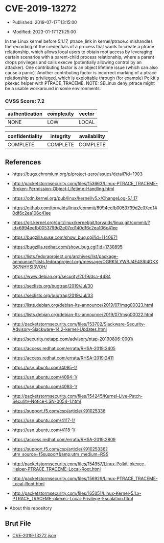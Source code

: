 # CVE-2019-13272

- Published: 2019-07-17T13:15:00

- Modified: 2023-01-17T21:25:00

In the Linux kernel before 5.1.17, ptrace_link in kernel/ptrace.c mishandles the recording of the credentials of a process that wants to create a ptrace relationship, which allows local users to obtain root access by leveraging certain scenarios with a parent-child process relationship, where a parent drops privileges and calls execve (potentially allowing control by an attacker). One contributing factor is an object lifetime issue (which can also cause a panic). Another contributing factor is incorrect marking of a ptrace relationship as privileged, which is exploitable through (for example) Polkit's pkexec helper with PTRACE_TRACEME. NOTE: SELinux deny_ptrace might be a usable workaround in some environments.

### CVSS Score: **7.2**

| authentication | complexity | vector |
| --- | --- | --- |
| NONE | LOW | LOCAL |

| confidentiality | integrity | availability |
| --- | --- | --- |
| COMPLETE | COMPLETE | COMPLETE |

## References

* https://bugs.chromium.org/p/project-zero/issues/detail?id=1903

* http://packetstormsecurity.com/files/153663/Linux-PTRACE_TRACEME-Broken-Permission-Object-Lifetime-Handling.html

* https://cdn.kernel.org/pub/linux/kernel/v5.x/ChangeLog-5.1.17

* https://github.com/torvalds/linux/commit/6994eefb0053799d2e07cd140df6c2ea106c41ee

* https://git.kernel.org/cgit/linux/kernel/git/torvalds/linux.git/commit/?id=6994eefb0053799d2e07cd140df6c2ea106c41ee

* https://bugzilla.suse.com/show_bug.cgi?id=1140671

* https://bugzilla.redhat.com/show_bug.cgi?id=1730895

* https://lists.fedoraproject.org/archives/list/package-announce@lists.fedoraproject.org/message/OGRK5LYWBJ4E4SRI4DKX367NHYSI3VOH/

* https://www.debian.org/security/2019/dsa-4484

* https://seclists.org/bugtraq/2019/Jul/30

* https://seclists.org/bugtraq/2019/Jul/33

* https://lists.debian.org/debian-lts-announce/2019/07/msg00023.html

* https://lists.debian.org/debian-lts-announce/2019/07/msg00022.html

* http://packetstormsecurity.com/files/153702/Slackware-Security-Advisory-Slackware-14.2-kernel-Updates.html

* https://security.netapp.com/advisory/ntap-20190806-0001/

* https://access.redhat.com/errata/RHSA-2019:2405

* https://access.redhat.com/errata/RHSA-2019:2411

* https://usn.ubuntu.com/4095-1/

* https://usn.ubuntu.com/4094-1/

* https://usn.ubuntu.com/4093-1/

* http://packetstormsecurity.com/files/154245/Kernel-Live-Patch-Security-Notice-LSN-0054-1.html

* https://support.f5.com/csp/article/K91025336

* https://usn.ubuntu.com/4117-1/

* https://usn.ubuntu.com/4118-1/

* https://access.redhat.com/errata/RHSA-2019:2809

* https://support.f5.com/csp/article/K91025336?utm_source=f5support&amp;utm_medium=RSS

* http://packetstormsecurity.com/files/154957/Linux-Polkit-pkexec-Helper-PTRACE_TRACEME-Local-Root.html

* http://packetstormsecurity.com/files/156929/Linux-PTRACE_TRACEME-Local-Root.html

* http://packetstormsecurity.com/files/165051/Linux-Kernel-5.1.x-PTRACE_TRACEME-pkexec-Local-Privilege-Escalation.html

<details>
<summary>About this repository</summary> 

  This repository is part of the project [Live Hack CVE](https://github.com/Live-Hack-CVE). Main website can be found [www.live-hack.org](https://www.live-hack.org) 
  
  Made by [Sn0wAlice](https://github.com/Sn0wAlice) for the people that care about security and need to have a feed of the latest CVEs. Hope you enjoy it, don't forget to star the repo and follow me on [Twitter](https://twitter.com/Sn0wAlice) and [Github](https://github.com/Sn0wAlice). And that is my [personnal website](https://www.alice-snow.me/)

  - [Home Page](https://github.com/Live-Hack-CVE)
  - [Framework](https://github.com/Live-Hack-CVE/cve-framework)
  - [CVE database](https://github.com/Live-Hack-CVE/full_database)
  - [Changelog](https://github.com/Live-Hack-CVE/Changelog)
</details>

## Brut File

* [CVE-2019-13272.json](https://raw.githubusercontent.com/Live-Hack-CVE/full_database/main/cves/2019/CVE-2019-13272.json)

